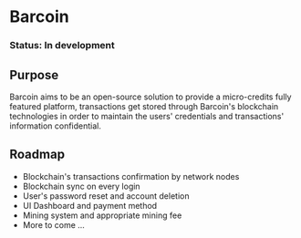 # Barcoin

### Status: In development

## Purpose

Barcoin aims to be an open-source solution to provide a micro-credits fully featured platform,
transactions get stored through Barcoin's blockchain technologies in order to maintain the users'
credentials and transactions' information confidential.

## Roadmap

- Blockchain's transactions confirmation by network nodes
- Blockchain sync on every login
- User's password reset and account deletion
- UI Dashboard and payment method
- Mining system and appropriate mining fee
- More to come ...
